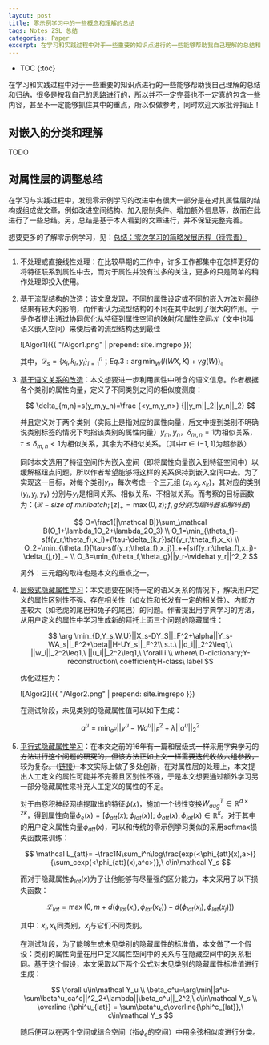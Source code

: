 ```yaml
---
layout: post
title: 零示例学习中的一些概念和理解的总结
tags: Notes ZSL 总结
categories: Paper
excerpt: 在学习和实践过程中对于一些重要的知识点进行的一些能够帮助我自己理解的总结和归纳，很多是按我自己的思路进行的，所以并不一定完善也不一定真的包含一些内容，甚至不一定能够抓住其中的重点，所以仅做参考，同时欢迎大家批评指正！
---
```


* TOC
{:toc}

在学习和实践过程中对于一些重要的知识点进行的一些能够帮助我自己理解的总结和归纳，很多是按我自己的思路进行的，所以并不一定完善也不一定真的包含一些内容，甚至不一定能够抓住其中的重点，所以仅做参考，同时欢迎大家批评指正！


## 对嵌入的分类和理解

TODO



## 对属性层的调整总结

在学习与实践过程中，发现零示例学习的改进中有很大一部分是在对其属性层的结构或组成做文章，例如改进空间结构、加入限制条件、增加额外信息等，故而在此进行了一些总结。另，总结是基于本人看到的文章进行，并不保证完整完善。



想要更多的了解零示例学习，见：[总结：零次学习的简略发展历程（待完善）](https://travelleralone.github.io/2019-03-30/ZSL/)



---

1. 不处理或直接线性处理：在比较早期的工作中，许多工作都集中在怎样更好的将特征联系到属性中去，而对于属性并没有过多的关注，更多的只是简单的稍作处理即投入使用。

2. [基于流型结构的改造](https://arxiv.org/pdf/1703.05002.pdf)：该文章发现，不同的属性设定或不同的嵌入方法对最终结果有较大的影响，而作者认为流型结构的不同在其中起到了很大的作用。于是作者提出通过协同优化从特征到属性空间的映射$f​$和属性空间$\mathcal K​$（文中也叫语义嵌入空间）来使后者的流型结构达到最佳

   ![Algor1]({{ "/Algor1.png" | prepend: site.imgrepo }})

   其中，$\mathcal D_s = \{x_i,k_i,y_i\}^n_{i=1}$；$Eq.3: \arg \min_W (l(WX,K)+\gamma g(W))$。

3. [基于语义关系的改造](https://arxiv.org/pdf/1803.03049.pdf)：本文想要进一步利用属性中所含的语义信息。作者根据各个类别的属性向量，定义了不同类别之间的相似度测度：

   $$
   \delta_{m,n}=s(y_m,y_n)=\frac {<y_m,y_n>} {||y_m||_2||y_n||_2}
   $$
   

   并且定义对于两个类别（实际上是指对应的属性向量，后文中提到类别不明确说类别标签的情况下均指该类别的属性向量）$y_m,y_n$，$\delta_{m,n}=1$为相似关系，$\tau\leq\delta_{m,n}<1$为相似关系，其余为不相似关系。（其中$\tau\in(-1,1)$为超参数）

   同时本文选用了特征空间作为嵌入空间（即将属性向量嵌入到特征空间中）以缓解枢纽点问题，所以作者希望能够将这样的关系保持到嵌入空间中去。为了实现这一目标，对每个类别$y_r$，每次考虑一个三元组 $(x_i, x_j, x_k)$，其对应的类别 $(y_i, y_j, y_k)$ 分别与$y_r$是相同关系、相似关系、不相似关系。而考察的目标函数为：$(\mathcal B - size\ of\ minibatch;[z]_+=\max(0,z);f,g分别为编码器和解码器)$

   
   $$
   O=\frac1{|\mathcal B|}\sum_\mathcal B(O_1+\lambda_1O_2+\lambda_2O_3) \\
   O_1=\min_{\theta_f}-s(f(y_r;\theta_f),x_i)+(\tau-\delta_{k,r})s(f(y_r;\theta_f),x_k) \\
   O_2=\min_{\theta_f}[\tau-s(f(y_r;\theta_f),x_j)]_++[s(f(y_r;\theta_f),x_j)-\delta_{j,r}]_+ \\
   O_3=\min_{\theta_f,\theta_g}||y_r-\widehat y_r||^2_2
   $$
   

   另外：三元组的取样也是本文的重点之一。

4. [层级式隐藏属性学习](http://openaccess.thecvf.com/content_ICCV_2017/papers/Jiang_Learning_Discriminative_Latent_ICCV_2017_paper.pdf)：本文想要在保持一定的语义关系的情况下，解决用户定义的属性区别性不强、存在相关性（如女性和长发有一定的相关性）、内部方差较大（如老虎的尾巴和兔子的尾巴）的问题。作者提出用字典学习的方法，从用户定义的属性中学习生成新的拜托上面三个问题的隐藏属性：

   
   $$
   \arg \min_{D,Y_s,W,U}||X_s-DY_S||_F^2+\alpha||Y_s-WA_s||_F^2+\beta||H-UY_s||_F^2\\
   s.t.\ ||d_i||_2^2\leq1,\ ||w_i||_2^2\leq1,\ ||u_i||_2^2\leq1,\ \forall i \\
   where\ D-dictionary;Y-reconstruction\ coefficient;H-class\ label
   $$
   

   优化过程为：

   ![Algor2]({{ "/Algor2.png" | prepend: site.imgrepo }})

   在测试阶段，未见类别的隐藏属性值可以如下生成：

   
   $$
   a^u=\min_{a^u}||y^u-Wa^u||_F^2+\lambda||a^u||_2^2
   $$
   

5. [平行式隐藏属性学习](http://arxiv.org/pdf/1803.06731)：~~在本文之前的16年有一篇和层级式一样采用字典学习的方法进行这个问题的研究的，但该方法正如上文一样需要迭代收敛六组参数，较为复杂。（[链接](https://link.springer.com/content/pdf/10.1007%2F978-3-319-46493-0_21.pdf)）~~本文实际上做了多处创新，在对属性层的处理上，本文提出人工定义的属性可能并不完善且区别性不强，于是本文想要通过额外学习另一部分隐藏属性来补充人工定义的属性的不足。

   对于由卷积神经网络提取出的特征$\phi(x)$，施加一个线性变换$W^T_{aug}\in\mathbb R^{d\times2k}$，得到属性向量$\phi_e(x)=[\phi_{att}(x);\phi_{lat}(x)];\ \phi_{att}(x),\phi_{lat}(x)\in\mathbb R^k$。对于其中的用户定义属性向量$\phi_{att}(x)$，可以和传统的零示例学习类似的采用softmax损失函数来训练：

   
   $$
   \mathcal L_{att}= -\frac1N\sum_i^n\log\frac{exp(<\phi_{att}(x),a>)}{\sum_cexp(<\phi_{att}(x),a^c>)},\ c\in\mathcal Y_s
   $$
   

   而对于隐藏属性$\phi_{lat}(x)$为了让他能够有尽量强的区分能力，本文采用了以下损失函数：

   
   $$
   \mathcal L_{lat}=\max(0,m+d(\phi_{lat}(x_i),\phi_{lat}(x_k))-d(\phi_{lat}(x_i),\phi_{lat}(x_j)))
   $$
   

   其中：$x_i,x_k$同类别，$x_j$与它们不同类别。

   在测试阶段，为了能够生成未见类别的隐藏属性的标准值，本文做了一个假设：类别的属性向量在用户定义属性空间中的关系与在隐藏空间中的关系相同。基于这个假设，本文采取以下两个公式对未见类别的隐藏属性标准值进行生成：

   
   $$
   \forall u\in\mathcal Y_u \\
   \beta_c^u=\arg\min||a^u-\sum\beta^u_ca^c||^2_2+\lambda||\beta_c^u||_2^2,\ c\in\mathcal Y_s \\
   \overline {\phi^u_{lat}} = \sum\beta^u_c\overline{\phi^c_{lat}},\ c\in\mathcal Y_s
   $$
   

   随后便可以在两个空间或结合空间（指$\phi_e$的空间）中用余弦相似度进行分类。